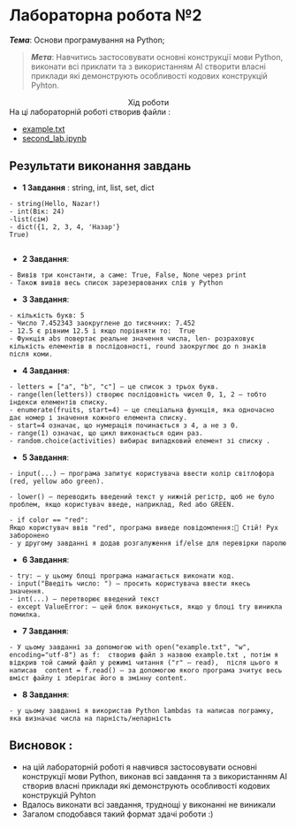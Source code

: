 # Лабораторна робота №2
***Тема***: Основи програмування на Python;
>***Мета***: Навчитись застосовувати основні конструкції мови Python, виконати всі приклати та з використанням AI створити власні приклади які демонструють особливості кодових конструкцій Pyhton.
<center>Хід роботи </center>
На ці лабораторній роботі створив файли  :

-  [example.txt](example.txt)
- [second_lab.ipynb](second_lab.ipynb)


## Результати виконання завдань

- **1 Завдання** : string, int, list, set, dict 
```
- string(Hello, Nazar!)
- int(Вік: 24)
-list(сім)
- dict({1, 2, 3, 4, 'Назар'}
True)


```

- **2 Завдання**: 
```
- Вивів три константи, а саме: True, False, None через print 
- Також вивів весь список зарезервованих слів у Python
```

- **3 Завдання**: 
```
- кількість букв: 5
- Число 7.452343 заокруглене до тисячних: 7.452
- 12.5 є рівним 12.5 і якщо порівняти то:  True
- Функція abs повертає реальне значення числа, len- розраховує кількість елементів в послідовності, round заокруглює до n знаків після коми.

```
- **4 Завдання**: 
```
- letters = ["a", "b", "c"] — це список з трьох букв.
- range(len(letters)) створює послідовність чисел 0, 1, 2 — тобто індекси елементів списку.
- enumerate(fruits, start=4) — це спеціальна функція, яка одночасно дає номер і значення кожного елемента списку.
- start=4 означає, що нумерація починається з 4, а не з 0.
- range(1) означає, що цикл виконається один раз.
- random.choice(activities) вибирає випадковий елемент зі списку .

```
- **5 Завдання**: 
```
- input(...) — програма запитує користувача ввести колір світлофора (red, yellow або green).

- lower() — переводить введений текст у нижній регістр, щоб не було проблем, якщо користувач введе, наприклад, Red або GREEN.

- if color == "red":
Якщо користувач ввів "red", програма виведе повідомлення:🚫 Стій! Рух заборонено
- у другому завданні я додав розгалуження if/else для перевірки паролю

```
- **6 Завдання**: 
```
- try: — у цьому блоці програма намагається виконати код.
- input("Введіть число: ") — просить користувача ввести якесь значення.
- int(...) — перетворює введений текст 
- except ValueError: — цей блок виконується, якщо у блоці try виникла помилка.
```
- **7 Завдання**: 
```
- У цьому завданні за допомогою with open("example.txt", "w", encoding="utf-8") as f:  створив файл з назвою example.txt , потім я відкрив той самий файл у режимі читання ("r" — read),  після цього я написав  content = f.read() — за допомогою якого програма зчитує весь вміст файлу і зберігає його в змінну content.
```
- **8 Завдання**: 
```
- у цьому завданні я використав Python lambdas та написав пограмку, яка визначає числа на парність/непарність
```


## Висновок :
- на цій лабораторній роботі я навчився застосовувати основні конструкції мови Python, виконав всі завдання та з використанням AI створив власні приклади які демонструють особливості кодових конструкцій Pyhton
 - Вдалось виконати всі завдання, труднощі у виконанні не виникали
 - Загалом сподобався такий формат здачі роботи :)